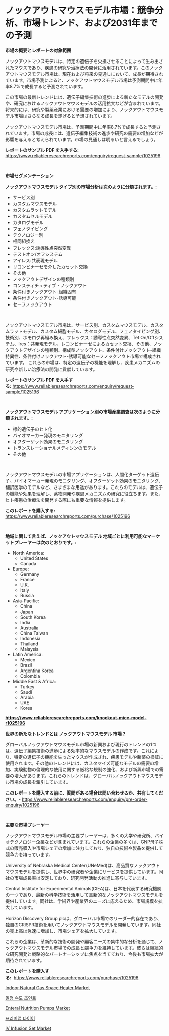 <p><h1>ノックアウトマウスモデル市場：競争分析、市場トレンド、および2031年までの予測</h1></p><p><strong>市場の概要とレポートの対象範囲</strong></p>
<p><p>ノックアウトマウスモデルは、特定の遺伝子を欠損させることによって生み出されたマウスであり、疾患の研究や治療法の開発に活用されています。このノックアウトマウスモデル市場は、現在および将来の見通しにおいて、成長が期待されています。市場予測によると、ノックアウトマウスモデル市場は予測期間中に年率8.7%で成長すると予測されています。</p><p>この市場の最新トレンドには、遺伝子編集技術の進歩による新たなモデルの開発や、研究におけるノックアウトマウスモデルの活用拡大などが含まれています。将来的には、研究や製薬産業における需要の増加により、ノックアウトマウスモデル市場はさらなる成長を遂げると予想されています。</p><p>ノックアウトマウスモデル市場は、予測期間中に年率8.7%で成長すると予測されています。市場の成長には、遺伝子編集技術の進歩や研究の需要の増加などが影響を与えると考えられています。市場の見通しは明るいと言えるでしょう。</p></p>
<p><strong>レポートのサンプル PDF を入手する:</strong> <a href="https://www.reliableresearchreports.com/enquiry/request-sample/1025196">https://www.reliableresearchreports.com/enquiry/request-sample/1025196</a></p>
<p>&nbsp;</p>
<p><strong>市場セグメンテーション</strong></p>
<p><strong>ノックアウトマウスモデル タイプ別の市場分析は次のように分類されます。:</strong></p>
<p><ul><li>サービス別</li><li>カスタムマウスモデル</li><li>カスタムラットモデル</li><li>カスタムセルモデル</li><li>カタログモデル</li><li>フェノタイピング</li><li>テクノロジー別</li><li>相同組換え</li><li>フレックス:誘導性点突然変異</li><li>テストオン/オフシステム</li><li>アイレス:共表現モデル</li><li>リコンビナーゼを介したカセット交換</li><li>その他</li><li>ノックアウトデザインの種類別</li><li>コンスティチュティブ・ノックアウト</li><li>条件付きノックアウト-組織固有</li><li>条件付きノックアウト-誘導可能</li><li>セーフノックアウト</li></ul></p>
<p>&nbsp;</p>
<p><p>ノックアウトマウスモデル市場は、サービス別、カスタムマウスモデル、カスタムラットモデル、カスタム細胞モデル、カタログモデル、フェノタイピング別、技術別、ホモログ再組み換え、フレックス：誘導性点突然変異、Tet On/Offシステム、Ires：共発現モデル、レコンビナーゼによるカセット交換、その他、ノックアウトデザインの種類別、構成型ノックアウト、条件付けノックアウト-組織特異性、条件付けノックアウト-誘導可能なセーフノックアウト市場で構成されています。 これらの市場は、特定の遺伝子の機能を理解し、疾患メカニズムの研究や新しい治療法の開発に貢献しています。</p></p>
<p><strong>レポートのサンプル PDF を入手する:</strong>&nbsp;<a href="https://www.reliableresearchreports.com/enquiry/request-sample/1025196">https://www.reliableresearchreports.com/enquiry/request-sample/1025196</a></p>
<p>&nbsp;</p>
<p><strong> ノックアウトマウスモデル アプリケーション別の市場産業調査は次のように分類されます。:</strong></p>
<p><ul><li>標的遺伝子のヒト化</li><li>バイオマーカー発現のモニタリング</li><li>オフターゲット効果のモニタリング</li><li>トランスレーショナルメディシンのモデル</li><li>その他</li></ul></p>
<p>&nbsp;</p>
<p><p>ノックアウトマウスモデルの市場アプリケーションは、人間化ターゲット遺伝子、バイオマーカー発現のモニタリング、オフターゲット効果のモニタリング、翻訳医学のモデルなど、さまざまな用途があります。これらのモデルは、遺伝子の機能や効果を理解し、薬物開発や疾患メカニズムの研究に役立ちます。また、ヒト疾患の治療法を開発する際にも重要な情報を提供します。</p></p>
<p><strong>このレポートを購入する:</strong>&nbsp; <a href="https://www.reliableresearchreports.com/purchase/1025196">https://www.reliableresearchreports.com/purchase/1025196</a></p>
<p>&nbsp;</p>
<p><strong>地域に関して言えば、ノックアウトマウスモデル 地域ごとに利用可能なマーケットプレーヤーは次のとおりです。:</strong></p>
<p><ul>
    <li>
        North America:
        <ul>
            <li>United States</li>
            <li>Canada</li>
        </ul>
    </li>
    <li>
        Europe:
        <ul>
            <li>Germany</li>
            <li>France</li>
            <li>U.K.</li>
            <li>Italy</li>
            <li>Russia</li>
        </ul>
    </li>
    <li>
        Asia-Pacific:
        <ul>
            <li>China</li>
            <li>Japan</li>
            <li>South Korea</li>
            <li>India</li>
            <li>Australia</li>
            <li>China Taiwan</li>
            <li>Indonesia</li>
            <li>Thailand</li>
            <li>Malaysia</li>
        </ul>
    </li>
    <li>
        Latin America:
        <ul>
            <li>Mexico</li>
            <li>Brazil</li>
            <li>Argentina Korea</li>
            <li>Colombia</li>
        </ul>
    </li>
    <li>
        Middle East & Africa:
        <ul>
            <li>Turkey</li>
            <li>Saudi</li>
            <li>Arabia</li>
            <li>UAE</li>
            <li>Korea</li>
        </ul>
    </li>
    </ul></p>
<p><strong><a href="https://www.reliableresearchreports.com/knockout-mice-model-r1025196">https://www.reliableresearchreports.com/knockout-mice-model-r1025196</a></strong>&nbsp;</p>
<p><strong>世界の新たなトレンドとは ノックアウトマウスモデル 市場？</strong></p>
<p><p>グローバルノックアウトマウスモデル市場の新興および現行のトレンドの1つは、遺伝子編集技術の進歩による効率的なマウスモデルの作成です。これにより、特定の遺伝子の機能を失ったマウスが作成され、疾患モデルや新薬の検証に使用されます。その他のトレンドには、カスタマイズ可能なモデルの需要の増加、実験動物の倫理的な使用に関する厳格な規制の強化、および新興市場での需要の増大があります。これらのトレンドは、グローバルノックアウトマウスモデル市場の成長を牽引しています。</p></p>
<p><strong>このレポートを購入する前に、質問がある場合は問い合わせるか、共有してください。</strong>- <a href="https://www.reliableresearchreports.com/enquiry/pre-order-enquiry/1025196">https://www.reliableresearchreports.com/enquiry/pre-order-enquiry/1025196</a></p>
<p>&nbsp;</p>
<p><strong>主要な市場プレーヤー</strong></p>
<p><p>ノックアウトマウスモデル市場の主要プレーヤーは、多くの大学や研究所、バイオテクノロジー企業などが含まれています。これらの企業の多くは、GNP母子株式の販売収入や市場シェアの増加に注力しており、独自の技術や製品を提供して競争力を持っています。</p><p>University of Nebraska Medical Center(UNeMed)は、高品質なノックアウトマウスモデルを提供し、世界中の研究者や企業にサービスを提供しています。同社の市場成長率は安定しており、研究開発活動の推進に寄与しています。</p><p>Central Institute for Experimental Animals(CIEA)は、日本を代表する研究機関の一つであり、最新の科学技術を活用して革新的なノックアウトマウスモデルを提供しています。同社は、学術界や産業界のニーズに応えるため、市場規模を拡大しています。</p><p>Horizon Discovery Group plcは、グローバル市場でのリーダー的存在であり、独自のCRISPR技術を用いてノックアウトマウスモデルを開発しています。同社の売上高は急速に増加し、市場シェアを拡大しています。</p><p>これらの企業は、革新的な技術の開発や顧客ニーズの集中的な分析を通じて、ノックアウトマウスモデル市場での成長と競争力を維持しています。彼らは継続的な研究開発と戦略的なパートナーシップに焦点を当てており、今後も市場拡大が期待されています。</p></p>
<p><strong>このレポートを購入する:</strong>&nbsp;&nbsp;<a href="https://www.reliableresearchreports.com/purchase/1025196">https://www.reliableresearchreports.com/purchase/1025196</a></p>
<p><p><a href="https://view.publitas.com/reportprime-1/indoor-natural-gas-space-heater-market-size-reveals-the-best-marketing-channels-in-global-industry/">Indoor Natural Gas Space Heater Market</a></p><p><a href="https://github.com/vs019sa3m8x/Market-Research-Report-List-1/blob/main/224448421715.md">일정 속도 조인트</a></p><p><a href="https://github.com/mauripalmi/Market-Research-Report-List-2/blob/main/enteral-nutrition-pumps-market.md">Enteral Nutrition Pumps Market</a></p><p><a href="https://github.com/Madalyell456456/Market-Research-Report-List-1/blob/main/626474021716.md">프리미엄 타이어</a></p><p><a href="https://github.com/gulaimolin/Market-Research-Report-List-4/blob/main/iv-infusion-set-market.md">IV Infusion Set Market</a></p></p>